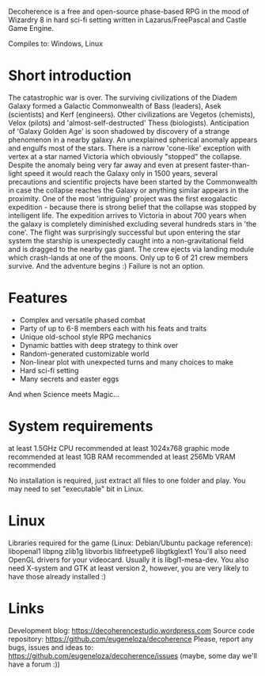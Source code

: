 Decoherence is a free and open-source phase-based RPG in the mood of Wizardry 8 in hard sci-fi setting written in Lazarus/FreePascal and Castle Game Engine.

Compiles to: Windows, Linux

# Short introduction

The catastrophic war is over. The surviving civilizations of the Diadem Galaxy formed a Galactic Commonwealth of Bass (leaders), Asek (scientists) and Kerf (engineers). Other civilizations are Vegetos (chemists), Velox (pilots) and 'almost-self-destructed' Thess (biologists). Anticipation of 'Galaxy Golden Age' is soon shadowed by discovery of a strange phenomenon in a nearby galaxy. An unexplained spherical anomaly appears and engulfs most of the stars. There is a narrow 'cone-like' exception with vertex at a star named Victoria which obviously "stopped" the collapse. Despite the anomaly being very far away and even at present faster-than-light speed it would reach the Galaxy only in 1500 years, several precautions and scientific projects have been started by the Commonwealth in case the collapse reaches the Galaxy or anything similar appears in the proximity. One of the most 'intriguing' project was the first exogalactic expedition - because there is strong belief that the collapse was stopped by intelligent life. The expedition arrives to Victoria in about 700 years when the galaxy is completely diminished excluding several hundreds stars in 'the cone'. The flight was surprisingly successful but upon entering the star system the starship is unexpectedly caught into a non-gravitational field and is dragged to the nearby gas giant. The crew ejects via landing module which crash-lands at one of the moons. Only up to 6 of 21 crew members survive.
And the adventure begins :) Failure is not an option.

# Features

* Complex and versatile phased combat
* Party of up to 6-8 members each with his feats and traits
* Unique old-school style RPG mechanics
* Dynamic battles with deep strategy to think over
* Random-generated customizable world
* Non-linear plot with unexpected turns and many choices to make
* Hard sci-fi setting
* Many secrets and easter eggs

And when Science meets Magic...

# System requirements

at least 1.5GHz CPU recommended
at least 1024x768 graphic mode recommended
at least 1GB RAM recommended
at least 256Mb VRAM recommended

No installation is required, just extract all files to one folder and play.
You may need to set "executable" bit in Linux.

# Linux

Libraries required for the game (Linux: Debian/Ubuntu package reference):
libopenal1
libpng
zlib1g
libvorbis
libfreetype6
libgtkglext1
You'll also need OpenGL drivers for your videocard. Usually it is libgl1-mesa-dev.
You also need X-system and GTK at least version 2, however, you are very likely to have those already installed :)

# Links

Development blog: https://decoherencestudio.wordpress.com
Source code repository: https://github.com/eugeneloza/decoherence
Please, report any bugs, issues and ideas to: https://github.com/eugeneloza/decoherence/issues
(maybe, some day we'll have a forum :))